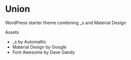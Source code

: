 Union
===

WordPress starter theme combining _s and Material Design

Assets
* _s by Automattic
* Material Design by Google
* Font Awesome by Dave Gandy